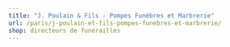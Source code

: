 ```yaml
---
title: "J. Poulain & Fils - Pompes Funèbres et Marbrerie"
url: /paris/j-poulain-et-fils-pompes-funebres-et-marbrerie/
shop: directeurs de funérailles
---
```

